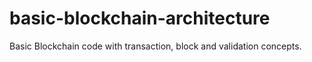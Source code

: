 # basic-blockchain-architecture
Basic Blockchain code with transaction, block and validation concepts.
